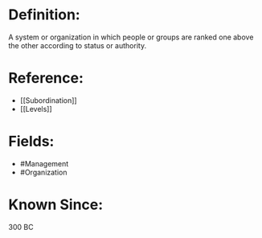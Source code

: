 

# Definition:
A system or organization in which people or groups are ranked one above the other according to status or authority.

# Reference:
- [[Subordination]]
- [[Levels]]

# Fields: 
- #Management
- #Organization

# Known Since:
300 BC

